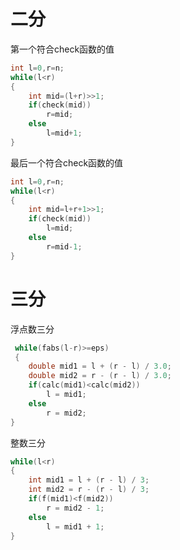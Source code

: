 # 二分

第一个符合check函数的值

```c++
int l=0,r=n;
while(l<r)
{
    int mid=(l+r)>>1;
    if(check(mid))
        r=mid;
   	else
        l=mid+1;
}

```

最后一个符合check函数的值

```c++
int l=0,r=n;
while(l<r)
{
    int mid=l+r+1>>1;
    if(check(mid))
        l=mid;
    else
        r=mid-1;
}
```

# 三分

浮点数三分

```c++
 while(fabs(l-r)>=eps)
 {
	double mid1 = l + (r - l) / 3.0;
	double mid2 = r - (r - l) / 3.0;
	if(calc(mid1)<calc(mid2))
		l = mid1;
	else
		r = mid2;
}
```

整数三分

```c++
while(l<r)
{
    int mid1 = l + (r - l) / 3;
    int mid2 = r - (r - l) / 3;
    if(f(mid1)<f(mid2))
    	r = mid2 - 1;
    else
        l = mid1 + 1;
}
```

